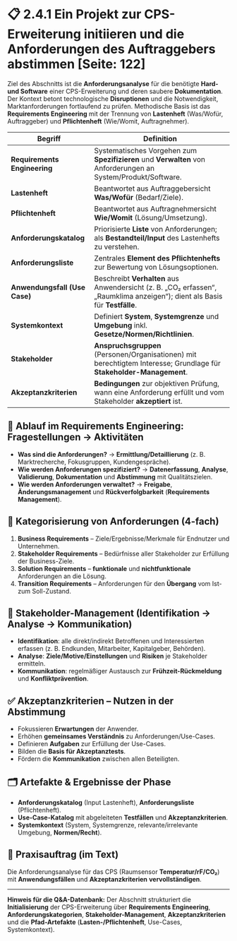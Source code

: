 # 📋 2.4.1 Ein Projekt zur CPS-Erweiterung initiieren und die Anforderungen des Auftraggebers abstimmen [Seite: 122] 

Ziel des Abschnitts ist die **Anforderungsanalyse** für die benötigte **Hard- und Software** einer CPS-Erweiterung und deren saubere **Dokumentation**. Der Kontext betont technologische **Disruptionen** und die Notwendigkeit, Marktanforderungen fortlaufend zu prüfen. Methodische Basis ist das **Requirements Engineering** mit der Trennung von **Lastenheft** (Was/Wofür, Auftraggeber) und **Pflichtenheft** (Wie/Womit, Auftragnehmer). 

| **Begriff**               | **Definition**                                                                                                                                       |
|---------------------------|-------------------------------------------------------------------------------------------------------------------------------------------------------|
| **Requirements Engineering** | Systematisches Vorgehen zum **Spezifizieren** und **Verwalten** von Anforderungen an System/Produkt/Software.                                         |
| **Lastenheft**            | Beantwortet aus Auftraggebersicht **Was/Wofür** (Bedarf/Ziele).                                                                                      |
| **Pflichtenheft**         | Beantwortet aus Auftragnehmersicht **Wie/Womit** (Lösung/Umsetzung).                                                                                 |
| **Anforderungskatalog**   | Priorisierte **Liste** von Anforderungen; als **Bestandteil/Input** des Lastenhefts zu verstehen.                                                    |
| **Anforderungsliste**     | Zentrales **Element des Pflichtenhefts** zur Bewertung von Lösungsoptionen.                                                                          |
| **Anwendungsfall (Use Case)** | Beschreibt **Verhalten** aus Anwendersicht (z. B. „CO₂ erfassen“, „Raumklima anzeigen“); dient als Basis für **Testfälle**.                          |
| **Systemkontext**         | Definiert **System**, **Systemgrenze** und **Umgebung** inkl. **Gesetze/Normen/Richtlinien**.                                                        |
| **Stakeholder**           | **Anspruchsgruppen** (Personen/Organisationen) mit berechtigtem Interesse; Grundlage für **Stakeholder-Management**.                                 |
| **Akzeptanzkriterien**    | **Bedingungen** zur objektiven Prüfung, wann eine Anforderung erfüllt und vom Stakeholder **akzeptiert** ist.                                        |

## 🧭 Ablauf im Requirements Engineering: Fragestellungen → Aktivitäten

* **Was sind die Anforderungen?** → **Ermittlung/Detaillierung** (z. B. Marktrecherche, Fokusgruppen, Kundengespräche).
* **Wie werden Anforderungen spezifiziert?** → **Datenerfassung**, **Analyse**, **Validierung**, **Dokumentation** und **Abstimmung** mit Qualitätszielen.
* **Wie werden Anforderungen verwaltet?** → **Freigabe**, **Änderungsmanagement** und **Rückverfolgbarkeit** (**Requirements Management**). 

## 🧩 Kategorisierung von Anforderungen (4-fach)

1. **Business Requirements** – Ziele/Ergebnisse/Merkmale für Endnutzer und Unternehmen.
2. **Stakeholder Requirements** – Bedürfnisse aller Stakeholder zur Erfüllung der Business-Ziele.
3. **Solution Requirements** – **funktionale** und **nichtfunktionale** Anforderungen an die Lösung.
4. **Transition Requirements** – Anforderungen für den **Übergang** vom Ist- zum Soll-Zustand. 

## 👥 Stakeholder-Management (Identifikation → Analyse → Kommunikation)

* **Identifikation**: alle direkt/indirekt Betroffenen und Interessierten erfassen (z. B. Endkunden, Mitarbeiter, Kapitalgeber, Behörden).
* **Analyse**: **Ziele/Motive/Einstellungen** und **Risiken** je Stakeholder ermitteln.
* **Kommunikation**: regelmäßiger Austausch zur **Frühzeit-Rückmeldung** und **Konfliktprävention**. 

## ✅ Akzeptanzkriterien – Nutzen in der Abstimmung

* Fokussieren **Erwartungen** der Anwender.
* Erhöhen **gemeinsames Verständnis** zu Anforderungen/Use-Cases.
* Definieren **Aufgaben** zur Erfüllung der Use-Cases.
* Bilden die **Basis für Akzeptanztests**.
* Fördern die **Kommunikation** zwischen allen Beteiligten.

## 🗂️ Artefakte & Ergebnisse der Phase

* **Anforderungskatalog** (Input Lastenheft), **Anforderungsliste** (Pflichtenheft).
* **Use-Case-Katalog** mit abgeleiteten **Testfällen** und **Akzeptanzkriterien**.
* **Systemkontext** (System, Systemgrenze, relevante/irrelevante Umgebung, **Normen/Recht**).

## 📌 Praxisauftrag (im Text)

Die Anforderungsanalyse für das CPS (Raumsensor **Temperatur/rF/CO₂**) mit **Anwendungsfällen** und **Akzeptanzkriterien** **vervollständigen**. 

---

**Hinweis für die Q&A-Datenbank:** Der Abschnitt strukturiert die **Initialisierung** der CPS-Erweiterung über **Requirements Engineering**, **Anforderungskategorien**, **Stakeholder-Management**, **Akzeptanzkriterien** und die **Pfad-Artefakte** (**Lasten-/Pflichtenheft**, Use-Cases, Systemkontext). 
